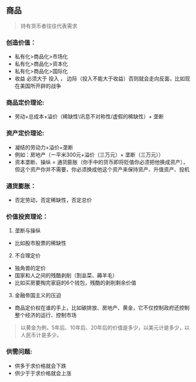 ## 商品
> 持有货币者往往代表需求

### 创造价值： 
- 私有化>商品化>市场化
- 私有化>商品化>资本化
- 私有化>商品化>国际化
- 收益 必须大于 投入 ， 边际（投入不能大于收益）否则就会走向反面，比如现在美国所开辟的战争

### 商品定价理论: 
- 劳动+总成本+溢价（稀缺性\讯息不对称性/虚假的稀缺性）+ 垄断

### 资产定价理论:
- 凝结的劳动力+溢价+垄断
- 例如：房地产（一平米300元+溢价（三万元）+ 垄断（三万元））
- 资本垄断、操纵 = 通货膨胀（你手中的货币即将贬值你必须把他换成资产），但这个资产你并不需要，你必须换成他这个资产来保持资产、升值资产、投机

### 通货膨胀：
- 否定劳动，否定稀缺性，否定总价

### 价值投资理论： 
1. 垄断与操纵
- 比如股市股票的稀缺性

2. 不合理定价
- 独角兽的定价
- 国家和人之间的残酷剥削（割韭菜、薅羊毛）
- 比如买房要掏完家庭的6个钱包，残酷的剥削剩余价值

3. 金融帝国主义的压迫
- 商品定价权在谁的手上，比如碳排放、房地产、黄金，它不仅控制政府还控制整个经济的运行、控制市场

> 以黄金为例，5年后、10年后、20年后的价值是多少，以美元计是多少，以人民币计是多少。

### 供需问题:
- 供多于求价格就会下跌
- 供少于于求价格就会上涨
